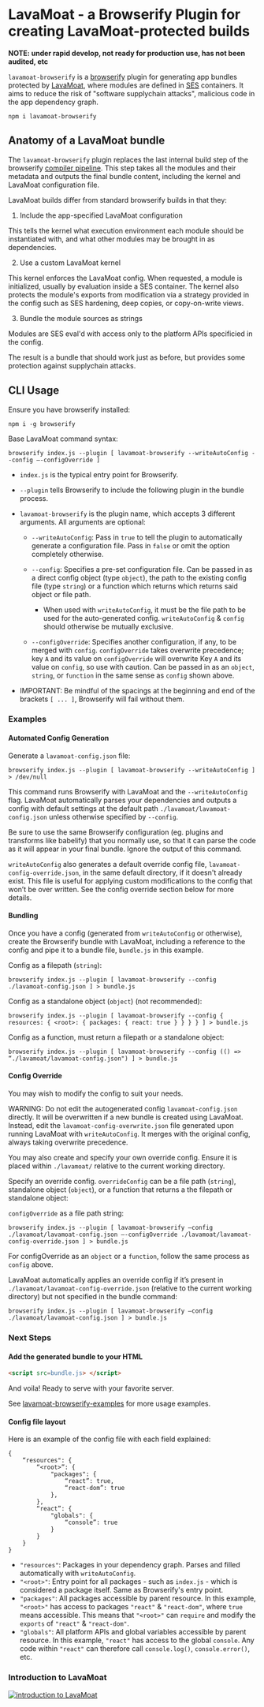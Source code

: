 # LavaMoat - a Browserify Plugin for creating LavaMoat-protected builds

**NOTE: under rapid develop, not ready for production use, has not been audited, etc**

`lavamoat-browserify` is a [browserify][BrowserifyGithub] plugin for generating app bundles protected by [LavaMoat](https://github.com/LavaMoat/overview), where modules are defined in [SES][SesGithub] containers. It aims to reduce the risk of "software supplychain attacks", malicious code in the app dependency graph.

[BrowserifyGithub]: https://github.com/browserify/browserify
[SesGithub]: https://github.com/agoric/SES

```
npm i lavamoat-browserify
```

## Anatomy of a LavaMoat bundle

The `lavamoat-browserify` plugin replaces the last internal build step of the browserify [compiler pipeline](https://github.com/browserify/browserify-handbook#compiler-pipeline). This step takes all the modules and their metadata and outputs the final bundle content, including the kernel and LavaMoat configuration file.

LavaMoat builds differ from standard browserify builds in that they:

1. Include the app-specified LavaMoat configuration

This tells the kernel what execution environment each module should be instantiated with, and what other modules may be brought in as dependencies.

2. Use a custom LavaMoat kernel

This kernel enforces the LavaMoat config. When requested, a module is initialized, usually by evaluation inside a SES container. The kernel also protects the module's exports from modification via a strategy provided in the config such as SES hardening, deep copies, or copy-on-write views.

3. Bundle the module sources as strings

Modules are SES eval'd with access only to the platform APIs specificied in the config.

The result is a bundle that should work just as before, but provides some protection against supplychain attacks.

## CLI Usage

Ensure you have browserify installed:

```
npm i -g browserify
```

Base LavaMoat command syntax:

```
browserify index.js --plugin [ lavamoat-browserify --writeAutoConfig --config —-configOverride ] 
```

* `index.js` is the typical entry point for Browserify.
* `--plugin` tells Browserify to include the following plugin in the bundle process.
* `lavamoat-browserify` is the plugin name, which accepts 3 different arguments. All arguments are optional:
    * `--writeAutoConfig`: Pass in `true` to tell the plugin to automatically generate a configuration file. Pass in `false` or omit the option completely otherwise.
    * `--config`: Specifies a pre-set configuration file. Can be passed in as a direct config object (type `object`), the path to the existing config file (type `string`) or a function which returns which returns said object or file path.

        * When used with `writeAutoConfig`, it must be the file path to be used for the auto-generated config. `writeAutoConfig` & `config` should otherwise be mutually exclusive.

    * `--configOverride`: Specifies another configuration, if any, to be merged with `config`. `configOverride` takes overwrite precedence; key `A` and its value on `configOverride` will overwrite Key `A` and its value on `config`, so use with caution. Can be passed in as an `object`, `string`, or `function` in the same sense as `config` shown above.

* IMPORTANT: Be mindful of the spacings at the beginning and end of the brackets `[ ... ]`, Browserify will fail without them. 


### Examples 

#### Automated Config Generation

Generate a `lavamoat-config.json` file:

```
browserify index.js --plugin [ lavamoat-browserify --writeAutoConfig ] > /dev/null
```

This command runs Browserify with LavaMoat and the `--writeAutoConfig` flag. LavaMoat automatically parses your dependencies and outputs a config with default settings at the default path `./lavamoat/lavamoat-config.json` unless otherwise specified by `--config`.

Be sure to use the same Browserify configuration (eg. plugins and transforms like babelify) that you normally use, so that it can parse the code as it will appear in your final bundle. Ignore the output of this command.

`writeAutoConfig` also generates a default override config file, `lavamoat-config-override.json`, in the same default directory, if it doesn't already exist. This file is useful for applying custom modifications to the config that won’t be over written. See the config override section below for more details.

#### Bundling

Once you have a config (generated from `writeAutoConfig` or otherwise), create the Browserify bundle with LavaMoat, including a reference to the config and pipe it to a bundle file, `bundle.js` in this example.

Config as a filepath (`string`):

```
browserify index.js --plugin [ lavamoat-browserify --config ./lavamoat-config.json ] > bundle.js
```

Config as a standalone object (`object`) (not recommended):

```
browserify index.js --plugin [ lavamoat-browserify --config { resources: { <root>: { packages: { react: true } } } } ] > bundle.js
```

Config as a function, must return a filepath or a standalone object:

```
browserify index.js --plugin [ lavamoat-browserify --config (() => “./lavamoat/lavamoat-config.json") ] > bundle.js
```

#### Config Override

You may wish to modify the config to suit your needs.

WARNING: Do not edit the autogenerated config `lavamoat-config.json` directly. It will be overwritten if a new bundle is created using LavaMoat. Instead, edit the `lavamoat-config-overwrite.json` file generated upon running LavaMoat with `writeAutoConfig`. It merges with the original config, always taking overwrite precedence. 

You may also create and specify your own override config. Ensure it is placed within `./lavamoat/` relative to the current working directory.

Specify an override config. `overrideConfig` can be a file path (`string`), standalone object (`object`), or a function that returns a the filepath or standalone object:

`configOverride` as a file path string:

```
browserify index.js --plugin [ lavamoat-browserify —config ./lavamoat/lavamoat-config.json —-configOverride ./lavamoat/lavamoat-config-override.json ] > bundle.js 
```

For configOverride as an `object` or a `function`, follow the same process as `config` above.

LavaMoat automatically applies an override config if it’s present in `./lavamoat/lavamoat-config-override.json` (relative to the current working directory) but not specified in the bundle command:

```
browserify index.js --plugin [ lavamoat-browserify —config ./lavamoat/lavamoat-config.json ] > bundle.js
```

### Next Steps

#### Add the generated bundle to your HTML

```html
<script src=bundle.js> </script>
```

And voila! Ready to serve with your favorite server.

See [lavamoat-browserify-examples](https://github.com/LavaMoat/lavamoat-browserify-examples/) for more usage examples.

#### Config file layout

Here is an example of the config file with each field explained:

```
{
    “resources": {
        “<root>”: {  
            "packages": {  
                “react”: true,   
                “react-dom”: true
            },
        },
        “react”: {
            "globals": {  
                “console”: true 
            }
        }
    }
}
```

* `"resources"`: Packages in your dependency graph. Parses and filled automatically with `writeAutoConfig`.
* `"<root>"`: Entry point for all packages - such as `index.js` - which is considered a package itself. Same as Browserify's entry point.
* `"packages"`: All packages accessible by parent resource. In this example, `"<root>"` has access to packages `"react"` & `"react-dom"`, where `true` means accessible. This means that `"<root>"` can `require` and modify the `exports` of `"react"` & `"react-dom"`.
* `"globals"`: All platform APIs and global variables accessible by parent resource. In this example, `"react"` has access to the global `console`. Any code within `"react"` can therefore call `console.log()`, `console.error()`, etc.


### Introduction to LavaMoat

[![introduction to LavaMoat](https://img.youtube.com/vi/pOTEJy_FqIA/0.jpg)](https://www.youtube.com/watch?v=pOTEJy_FqIA)
